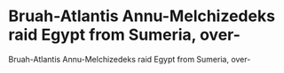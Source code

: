 # Bruah-Atlantis Annu-Melchizedeks raid Egypt from Sumeria, over-

Bruah-Atlantis Annu-Melchizedeks raid Egypt from Sumeria, over-